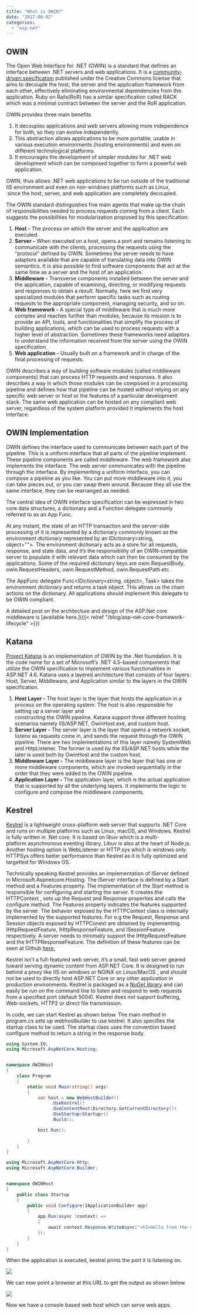 ```yaml
---
title: "What is OWIN?"
date: "2017-08-02"
categories: 
  - "asp-net"
---
```


## OWIN

The Open Web Interface for .NET (OWIN) is a standard that defines an interface between .NET servers and web applications. It is a [community-driven specification](http://owin.org/) published under the Creative Commons license  that aims to decouple the host, the server and the application framework from each other, effectively eliminating environmental dependencies from the application. Ruby on Rails(RoR) has a similar specification called RACK which was a minimal contract between the server and the RoR application.

OWIN provides three main benefits

1. It decouples applications and web servers allowing more independence for both, so they can evolve independently.
2. This abstraction allows applications to be more portable, usable in various execution environments (hosting environments) and even on different technological platforms.
3. It encourages the development of simpler modules for .NET web development which can be composed together to form a powerful web application.

OWIN, thus allows .NET web applications to be run outside of the traditional IIS environment and even on non-windows platforms such as Linux,  since the host, server, and web application are completely decoupled.

The OWIN standard distinguishes five main agents that make up the chain of responsibilities needed to process requests coming from a client. Each suggests the possibilities for modularization proposed by this specification:

1. **Host -** The process on which the server and the application are executed.
2. **Server -** When executed on a host, opens a port and remains listening to communicate with the clients, processing the requests using the “protocol” defined by OWIN. Sometimes the server needs to have adaptors available that are capable of translating data into OWIN semantics. It is also possible to find software components that act at the same time as a server and the host of an application.
3. **Middleware -** Transverse components installed between the server and the application, capable of examining, directing, or modifying requests and responses to obtain a result. Normally, here we find very specialized modules that perform specific tasks such as routing requests to the appropriate component, managing security, and so on.
4. **Web framework -** A special type of middleware that is much more complex and reaches further than modules, because its mission is to provide an API, tools, and functionalities that simplify the process of building applications, which can be used to process requests with a higher level of abstraction. Sometimes these frameworks need adaptors to understand the information received from the server using the OWIN specification.
5. **Web application -** Usually built on a framework and in charge of the final processing of requests.

OWIN describes a way of building software modules (called middleware components) that can process HTTP requests and responses. It also describes a way in which those modules can be composed in a processing pipeline and defines how that pipeline can be hosted without relying on any specific web server or host or the features of a particular development stack. The same web application can be hosted on any compliant web server, regardless of the system platform provided it implements the host interface.

## OWIN Implementation

OWIN defines the interface used to communicate between each part of the pipeline. This is a uniform interface that all parts of the pipeline implement. These pipeline components are called middleware. The web framework also implements the interface. The web server communicates with the pipeline through the interface. By implementing a uniform interface, you can compose a pipeline as you like. You can put more middleware into it, you can take pieces out, or you can swap them around. Because they all use the same interface, they can be rearranged as needed.

The central idea of OWIN interface specification can be expressed in two core data structures, a dictionary and a Function delegate commonly referred to as an App Func.

At any instant, the state of an HTTP transaction and the server-side processing of it is represented by a dictionary commonly known as the environment dictionary represented by an IDictionary<string, object="">. The environment dictionary acts as a store for all requests, response, and state data, and it’s the responsibility of an OWIN-compatible server to populate it with relevant data which can then be consumed by the applications. Some of the required dictionary keys are owin.RequestBody, owin.RequestHeaders, owin.RequestMethod, owin.RequestPath etc.

The AppFunc delegate Func<IDictionary<string, object>, Task> takes the environment dictionary and returns a task object. This allows us the chain actions on the dictionary. All applications should implement this delegate to be OWIN compliant.

A detailed post on the architecture and design of the ASP.Net core middleware is [available here.]({{< relref "/blog/asp-net-core-framework-lifecycle" >}})

## Katana

[Project Katana](https://github.com/aspnet/AspNetKatana) is an implementation of OWIN by the .Net foundation. It is the code name for a set of Microsoft’s .NET 4.5–based components that utilize the OWIN specification to implement various functionalities in ASP.NET 4.6. Katana uses a layered architecture that consists of four layers: Host, Server, Middleware, and Application similar to the layers in the OWIN specification.

1. **Host Layer -** The host layer is the layer that hosts the application in a process on the operating system. The host is also responsible for setting up a server layer and  
    constructing the OWIN pipeline. Katana support three different hosting scenarios namely IIS/ASP.NET, OwinHost.exe, and custom host.
2. **Server Layer -** The server layer is the layer that opens a network socket, listens as requests come in, and sends the request through the OWIN pipeline. There are two implementations of this layer namely SystemWeb and HttpListener. The former is used by the IIS/ASP.NET hosts while the later is used both by OwinHost and the custom host.
3. **Middleware Layer -** The middleware layer is the layer that has one or more middleware components, which are invoked sequentially in the order that they were added to the OWIN pipeline.
4. **Application Layer -** The application layer, which is the actual application that is supported by all the underlying layers. It implements the logic to configure and compose the middleware components.

## Kestrel

[Kestrel](https://github.com/aspnet/KestrelHttpServer) is a lightweight cross-platform web server that supports .NET Core and runs on multiple platforms such as Linux, macOS, and Windows. Kestrel is fully written in .Net core. It is based on libuv which is a multi-platform asynchronous eventing library. Libuv is also at the heart of Node.js. Another hosting option is WebListener or HTTP.sys which is windows only. HTTPSys offers better performance than Kestrel as it is fully optimized and targetted for Windows OS.

Technically speaking Kestrel provides an implementation of IServer defined in Microsoft.Aspnetcore.Hosting. The IServer interface is defined by a Start method and a Features property. The implementation of the Start method is responsible for configuring and starting the server. It creates the HTTPContext , sets up the Request and Response properties and calls the configure method. The Features property indicates the features supported by the server. The behavior exposed by the HTTPContext class is internally implemented by the supported features. For e.g the Request, Response and Session objects exposed by HTTPConext are obtained by implementing IHttpRequestFeature, IHttpResponseFeature, and ISessionFeature respectively. A server needs to minimally support the IHttpRequestFeature and the IHTTPResponseFeature. The definition of these features can be seen at Github [here.](https://github.com/aspnet/HttpAbstractions/tree/87cd79d6fc54bb4abf07c1e380cd7a9498a78612/src/Microsoft.AspNetCore.Http.Features)

Kestrel isn’t a full-featured web server, it’s a small, fast web server geared toward serving dynamic content from ASP.NET Core. It is designed to run behind a proxy like IIS on windows or NGINX on Linux/MacOS , and should not be used to directly host ASP.NET Core or any other application in production environments. Kestrel is packaged as a [NuGet library](https://www.nuget.org/packages/Microsoft.AspNetCore.Server.Kestrel/) and can easily be run on the command line to listen and respond to web requests from a specified port (default 5004). Kestrel does not support buffering, Web-sockets, HTTP2 or direct file transmission.

In code, we can start Kestrel as shown below. The main method in program.cs sets up webhostbulder to use kestrel. It also specifies the startup class to be used. The startup class uses the convention based configure method to return a string in the response body.

```csharp
using System.IO;
using Microsoft.AspNetCore.Hosting;


namespace OWINHost
{
    class Program
    {
        static void Main(string[] args)
        {
            var host = new WebHostBuilder()
                 .UseKestrel()
                 .UseContentRoot(Directory.GetCurrentDirectory())
                 .UseStartup<Startup>()
                 .Build();

            host.Run();
                
        }
    }
}
```

```csharp
using Microsoft.AspNetCore.Http;
using Microsoft.AspNetCore.Builder;


namespace OWINHost
{
    public class Startup
    {
        public void Configure(IApplicationBuilder app)
        {
            app.Run(async (context) =>
            {
                await context.Response.WriteAsync("<h1>Hello from the owin host</h1>");
            });
        }
    }
}
```

When the application is executed, kestrel prints the port it is listening on.

![](images/kestrel.png)

 We can now point a browser at this URL to get the output as shown below.

![](images/kestrelpage.png)

Now we have a console based web host which can serve web apps.
